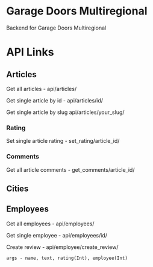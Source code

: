 # Garage Doors Multiregional
Backend for Garage Doors Multiregional

# API Links

## Articles
Get all articles - api/articles/

Get single article by id - api/articles/id/

Get single article by slug api/articles/your_slug/

### Rating
Set single article rating - set_rating/article_id/

### Comments
Get all article comments - get_comments/article_id/

## Cities
## Employees
Get all employees - api/employees/

Get single employee - api/employees/id/

Create review - api/employee/create_review/

    args - name, text, rating(Int), employee(Int)
